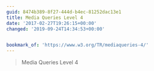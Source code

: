 ```yaml
---
guid: 8474b389-8f27-444d-b4ec-81252dac13e1
title: Media Queries Level 4
date: '2017-02-27T19:26:15+00:00'
changed: '2019-09-24T14:34:53+00:00'


bookmark_of: 'https://www.w3.org/TR/mediaqueries-4/'
---
```



<blockquote>Media Queries Level 4</blockquote>
